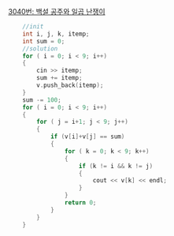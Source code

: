 [3040번: 백설 공주와 일곱 난쟁이](https://www.acmicpc.net/problem/3040)

```cpp
	//init
	int i, j, k, itemp;
	int sum = 0;
	//solution
	for ( i = 0; i < 9; i++)
	{
		cin >> itemp;
		sum += itemp;
		v.push_back(itemp);
	}
	sum -= 100;
	for ( i = 0; i < 9; i++)
	{
		for ( j = i+1; j < 9; j++)
		{
			if (v[i]+v[j] == sum)
			{
				for ( k = 0; k < 9; k++)
				{
					if (k != i && k != j)
					{
						cout << v[k] << endl;
					}
				}
				return 0;
			}
		}
	}
```
